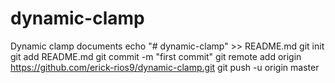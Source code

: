 # dynamic-clamp
Dynamic clamp documents
echo "# dynamic-clamp" >> README.md
git init
git add README.md
git commit -m "first commit"
git remote add origin https://github.com/erick-rios9/dynamic-clamp.git
git push -u origin master
